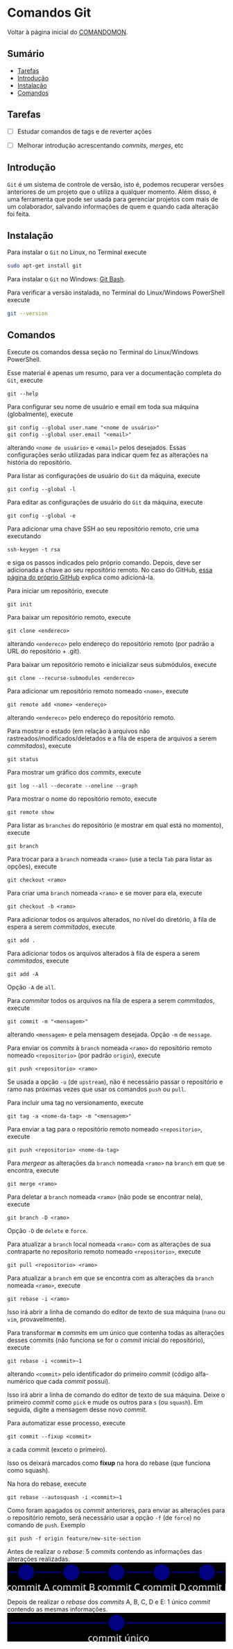 # Comandos Git

Voltar à página inicial do [COMANDOMON](README.md).



## Sumário

- [Tarefas](#Tarefas)
- [Introdução](#Introdução)
- [Instalação](#Instalação)
- [Comandos](#Comandos)



## Tarefas

- [ ] Estudar comandos de tags e de reverter ações
- [ ] Melhorar introdução acrescentando *commits*, *merges*, etc



## Introdução

`Git` é um sistema de controle de versão, isto é, podemos recuperar versões anteriores de um projeto que o utiliza a qualquer momento. Além disso, é uma ferramenta que pode ser usada para gerenciar projetos com mais de um colaborador, salvando informações de quem e quando cada alteração foi feita.



## Instalação

Para instalar o `Git` no Linux, no Terminal execute
```bash
sudo apt-get install git
```

Para instalar o `Git` no Windows: [Git Bash](https://Git-scm.com/download/win).

Para verificar a versão instalada, no Terminal do Linux/Windows PowerShell execute
```bash
git --version
```



## Comandos

Execute os comandos dessa seção no Terminal do Linux/Windows PowerShell.

Esse material é apenas um resumo, para ver a documentação completa do `Git`, execute
```
git --help
```

Para configurar seu nome de usuário e email em toda sua máquina (globalmente), execute 
```
git config --global user.name "<nome de usuário>"
git config --global user.email "<email>"
```
alterando `<nome de usuário>` e `<email>` pelos desejados. Essas configurações serão utilizadas para indicar quem fez as alterações na história do repositório.

Para listar as configurações de usuário do `Git` da máquina, execute
```
git config --global -l
```

Para editar as configurações de usuário do `Git` da máquina, execute
```
git config --global -e
```

Para adicionar uma chave SSH ao seu repositório remoto, crie uma executando
```
ssh-keygen -t rsa
```
e siga os passos indicados pelo próprio comando. Depois, deve ser adicionada a chave ao seu repositório remoto. No caso do GitHub, [essa página do próprio GitHub](https://docs.github.com/en/github/authenticating-to-github/adding-a-new-ssh-key-to-your-github-account) explica como adicioná-la.

Para iniciar um repositório, execute
```
git init
```

Para baixar um repositório remoto, execute
```
git clone <endereco>
```
alterando `<endereco>` pelo endereço do repositório remoto (por padrão a URL do repositório + .git).


Para baixar um repositório remoto e inicializar seus submódulos, execute
```
git clone --recurse-submodules <endereco>
```

Para adicionar um repositório remoto nomeado `<nome>`, execute
```
git remote add <nome> <endereço>
```
alterando `<endereco>` pelo endereço do repositório remoto.

Para mostrar o estado (em relação à arquivos não rastreados/modificados/deletados e a fila de espera de arquivos a serem *commitados*), execute
```
git status
```

Para mostrar um gráfico dos *commits*, execute
```
git log --all --decorate --oneline --graph
```

Para mostrar o nome do repositório remoto, execute
```
git remote show
```

Para listar as `branches` do repositório (e mostrar em qual está no momento), execute
```
git branch
```

Para trocar para a `branch` nomeada `<ramo>` (use a tecla `Tab` para listar as opções), execute
```
git checkout <ramo>
```

Para criar uma `branch` nomeada `<ramo>` e se mover para ela, execute
```
git checkout -b <ramo>
```

Para adicionar todos os arquivos alterados, no nível do diretório, à fila de espera a serem *commitados*, execute
```
git add .
```

Para adicionar todos os arquivos alterados à fila de espera a serem *commitados*, execute
```
git add -A
```
Opção `-A` de `all`.

Para *commitar* todos os arquivos na fila de espera a serem *commitados*, execute
```
git commit -m "<mensagem>"
```
alterando `<mensagem>` e pela mensagem desejada. Opção `-m` de `message`.

Para enviar os *commits* à `branch` nomeada `<ramo>` do repositório remoto nomeado `<repositorio>` (por padrão `origin`), execute
```
git push <repositorio> <ramo>
```
Se usada a opção `-u` (de `upstream`), não é necessário passar o repositório e ramo nas próximas vezes que usar os comandos `push` ou `pull`.

Para incluir uma tag no versionamento, execute
```
git tag -a <nome-da-tag> -m "<mensagem>"
```

Para enviar a tag para o repositório remoto nomeado `<repositorio>`, execute
```
git push <repositorio> <nome-da-tag>
```

Para *mergear* as alterações da `branch` nomeada `<ramo>` na `branch` em que se encontra, execute
```
git merge <ramo>
```

Para deletar a `branch` nomeada `<ramo>` (não pode se encontrar nela), execute
```
git branch -D <ramo>
```
Opção `-D` de `delete` e `force`.

Para atualizar a `branch` local nomeada `<ramo>` com as alterações de sua contraparte no repositorio remoto nomeado `<repositorio>`, execute
```
git pull <repositorio> <ramo>
```

Para atualizar a `branch` em que se encontra com as alterações da `branch` nomeada `<ramo>`, execute
```
git rebase -i <ramo>
```
Isso irá abrir a linha de comando do editor de texto de sua máquina (`nano` ou `vim`, provavelmente).

Para transformar **n** *commits* em um único que contenha todas as alterações desses commits (não funciona se for o *commit* inicial do repositório), execute
```
git rebase -i <commit>~1
```
alterando `<commit>` pelo identificador do primeiro *commit* (código alfa-numérico que cada *commit* possui).

Isso irá abrir a linha de comando do editor de texto de sua máquina. Deixe o primeiro *commit* como `pick` e mude os outros para `s` (ou `squash`). Em seguida, digite a mensagem desse novo *commit*.

Para automatizar esse processo, execute
```
git commit --fixup <commit>
```
a cada commit (exceto o primeiro).

Isso os deixará marcados como **fixup** na hora do rebase (que funciona como squash).

Na hora do rebase, execute
```
git rebase --autosquash -i <commit>~1
```

Como foram apagados os *commit* anteriores, para enviar as alterações para o repositório remoto, será necessário usar a opção `-f` (de `force`) no comando de `push`. Exemplo
```
git push -f origin feature/new-site-section
```
Antes de realizar o *rebase*: 5 *commits* contendo as informações das alterações realizadas.
![Antes de realizar o rebase](images/rebase1.svg)

Depois de realizar o *rebase* dos *commits* A, B, C, D e E: 1 único *commit* contendo as mesmas informações.
![Depois de realizar o rebase do 5 commits](images/rebase2.svg)
